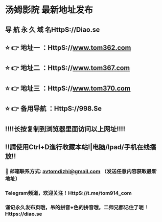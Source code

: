 # 汤姆影院 最新地址发布 
## 导 航 永 久 域 名HttpS://Diao.se
## ⭐️ 👉 地址一 ：HttpS://www.tom362.com
## ⭐️ 👉 地址二 ：HttpS://www.tom367.com
## ⭐️ 👉 地址三 ：HttpS://www.tom370.com
## ⭐️ 👉 备用导航 ：HttpS://998.Se
## ‼️‼️长按复制到浏览器里面访问以上网址‼️‼️
## ‼️請使用Ctrl+D進行收藏本站!|电脑/Ipad/手机在线播放‼️
### 📧 邮箱联系方式: avtomdizhi@gmail.com （发送任意内容获取最新地址）
### Telegram频道，欢迎关注！HttpS://t.me/tom914_com
### 谨记永久发布页哦，吊的拼音+色的拼音哦，二师兄都记住了呢！Https://diao.se

